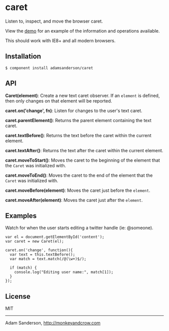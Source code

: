 caret
=====

Listen to, inspect, and move the browser caret.

View the [demo](http://adamsanderson.github.com/caret/) for an example of the information and operations available.

This should work with IE8+ and all modern browsers.

Installation
------------

    $ component install adamsanderson/caret

API
---

**Caret(element)**: Create a new text caret observer.  If an `element` is defined, then only changes on that element will be reported.

**caret.on('change', fn)**: Listen for changes to the user's text caret.

**caret.parentElement()**: Returns the parent element containing the text caret.

**caret.textBefore()**: Returns the text before the caret within the current element.

**caret.textAfter()**: Returns the text after the caret within the current element.

**caret.moveToStart()**: Moves the caret to the beginning of the element that the `Caret` was initialized with.

**caret.moveToEnd()**: Moves the caret to the end of the element that the `Caret` was initialized with.

**caret.moveBefore(element)**: Moves the caret just before the `element`.

**caret.moveAfter(element)**: Moves the caret just after the `element`.

Examples
--------

Watch for when the user starts editing a twitter handle (ie: @someone).

    var el = document.getElementById('content');
    var caret = new Caret(el);
    
    caret.on('change', function(){
      var text = this.textBefore();
      var match = text.match(/@(\w+)$/);
      
      if (match) {
        console.log("Editing user name:", match[1]);
      }
    });


License
-------

  MIT

---

Adam Sanderson, http://monkeyandcrow.com